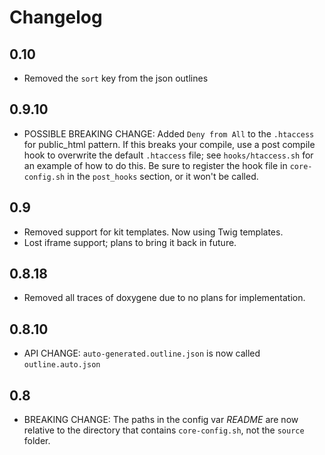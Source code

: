 # Changelog

## 0.10

* Removed the `sort` key from the json outlines

## 0.9.10

* POSSIBLE BREAKING CHANGE: Added `Deny from All` to the `.htaccess` for public_html pattern.  If this breaks your compile, use a post compile hook to overwrite the default `.htaccess` file; see `hooks/htaccess.sh` for an example of how to do this.  Be sure to register the hook file in `core-config.sh` in the `post_hooks` section, or it won't be called.

## 0.9

* Removed support for kit templates. Now using Twig templates.
* Lost iframe support; plans to bring it back in future.

## 0.8.18

* Removed all traces of doxygene due to no plans for implementation.

## 0.8.10

* API CHANGE: `auto-generated.outline.json` is now called `outline.auto.json`

## 0.8

* BREAKING CHANGE: The paths in the config var _README_ are now relative to the directory that contains `core-config.sh`, not the `source` folder.

